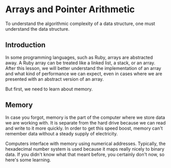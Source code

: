 # Arrays and Pointer Arithmetic

To understand the algorithmic complexity of a data structure, one must understand the data structure.

## Introduction

In some programming languages, such as Ruby, arrays are abstracted
away. A Ruby array can be treated like a linked list, a stack, or an
array. After this lesson, we will better understand the implementation
of an array and what kind of performance we can expect, even in cases
where we are presented with an abstract version of an array.

But first, we need to learn about memory.

## Memory

In case you forgot, memory is the part of the computer where we store
data we are working with. It is separate from the hard drive because we
can read and write to it more quickly. In order to get this speed boost,
memory can't remember data without a steady supply of electricity.

Computers interface with memory using numerical addresses. Typically,
the hexadecimal number system is used because it maps really nicely to
binary data. If you didn't know what that meant before, you certainly
don't now, so here's some learning.
